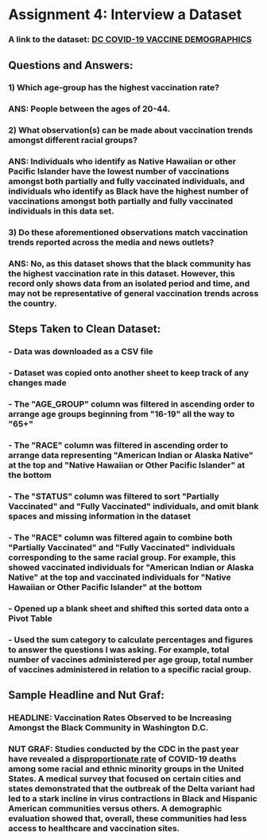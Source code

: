 # __Assignment 4: Interview a Dataset__

### A link to the dataset: [DC COVID-19 VACCINE DEMOGRAPHICS](https://opendata.dc.gov/datasets/dc-covid-19-vaccine-demographics/explore)

## Questions and Answers:

### 1) Which age-group has the highest vaccination rate?
### ANS: People between the ages of 20-44. 

### 2) What observation(s) can be made about vaccination trends amongst different racial groups?
### ANS: Individuals who identify as Native Hawaiian or other Pacific Islander have the lowest number of vaccinations amongst both partially and fully vaccinated individuals, and individuals who identify as Black have the highest number of vaccinations amongst both partially and fully vaccinated individuals in this data set.

### 3) Do these aforementioned observations match vaccination trends reported across the media and news outlets?
### ANS: No, as this dataset shows that the black community has the highest vaccination rate in this dataset. However, this record only shows data from an isolated period and time, and may not be representative of general vaccination trends across the country.

## Steps Taken to Clean Dataset:

### - Data was downloaded as a CSV file
### - Dataset was copied onto another sheet to keep track of any changes made
### - The "AGE_GROUP" column was filtered in ascending order to arrange age groups beginning from "16-19" all the way to "65+"
### - The "RACE" column was filtered in ascending order to arrange data representing "American Indian or Alaska Native" at the top and "Native Hawaiian or Other Pacific Islander" at the bottom
### - The "STATUS" column was filtered to sort "Partially Vaccinated" and "Fully Vaccinated" individuals, and omit blank spaces and missing information in the dataset
### - The "RACE" column was filtered again to combine both "Partially Vaccinated" and "Fully Vaccinated" individuals corresponding to the same racial group. For example, this showed vaccinated individuals for "American Indian or Alaska Native" at the top and vaccinated individuals for "Native Hawaiian or Other Pacific Islander" at the bottom
### - Opened up a blank sheet and shifted this sorted data onto a Pivot Table 
### - Used the sum category to calculate percentages and figures to answer the questions I was asking. For example, total number of vaccines administered per age group, total number of vaccines administered in relation to a specific racial group.

## Sample Headline and Nut Graf:

### HEADLINE: Vaccination Rates Observed to be Increasing Amongst the Black Community in Washington D.C. 

### NUT GRAF: Studies conducted by the CDC in the past year have revealed a [disproportionate rate](https://www.cdc.gov/coronavirus/2019-ncov/community/health-equity/racial-ethnic-disparities/disparities-deaths.html) of COVID-19 deaths among some racial and ethnic minority groups in the United States. A medical survey that focused on certain cities and states demonstrated that the outbreak of the Delta variant had led to a stark incline in virus contractions in Black and Hispanic American communities versus others. A demographic evaluation showed that, overall, these communities had less access to healthcare and vaccination sites. 


